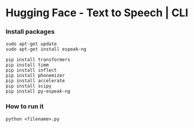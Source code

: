 Hugging Face - Text to Speech | CLI 
====================================

### Install packages
```
sudo apt-get update
sudo apt-get install espeak-ng
```

```
pip install transformers
pip install timm
pip install inflect
pip install phonemizer
pip install accelerate
pip install scipy
pip install py-espeak-ng
```

### How to run it
```
python <filename>.py
```
